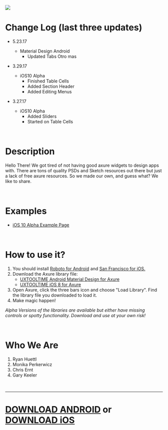 ![](https://raw.githubusercontent.com/iamkeeler/UXTOOLTIME/master/UXTOOLTIMELOGO.png)


# Change Log (last three updates)

-  5.23.17
    + Material Design Android
        * Updated Tabs Otro mas

-  3.29.17
    + iOS10 Alpha
        * Finished Table Cells
        * Added Section Header
        * Added Editing Menus

- 3.27.17
    + iOS10 Alpha
        * Added Sliders
        * Started on Table Cells


<br>

# Description
Hello There! We got tired of not having good axure widgets to design apps with. There are tons of quality PSDs and Sketch resources out there but just a lack of free axure resources. So we made our own, and guess what? We like to share.

<br>

# Examples
- [iOS 10 Alpha Example Page](http://yqkq80.axshare.com/ios-10.html)

<br>

# How to use it?
1. You should install [Roboto for Android](https://material.io/guidelines/resources/roboto-noto-fonts.html) and [San Francisco for iOS.](https://developer.apple.com/fonts/)
2. Download the Axure library file:
	- [UXTOOLTIME Android Material Design for Axure](https://github.com/iamkeeler/UXTOOLTIME/raw/master/UXTT-Android-Material-Design-V01.rplib "Just download it already ;)")
	- [UXTOOLTIME iOS 8 for Axure](https://github.com/iamkeeler/UXTOOLTIME/raw/master/UXTT-iOS8-V1-1.rplib "Just download it already ;)")
3. Open Axure, click the three bars icon and choose "Load Library". Find the library file you downloaded to load it.
4. Make magic happen!

*Alpha Versions of the libraries are available but either have missing controls or spotty functionality. Download and use at your own risk!*

<br>

# Who We Are
1. Ryan Huettl
2. Monika Perkerwicz
3. Chris Ernt
4. Gary Keeler

<br>

---

# [DOWNLOAD ANDROID](https://github.com/iamkeeler/UXTOOLTIME/raw/master/UXTT-Android-Material-Design-V01.rplib "Just download it already ;)") or [DOWNLOAD iOS](https://github.com/iamkeeler/UXTOOLTIME/raw/master/UXTT-iOS8-V1-1.rplib "Just download it already ;)")
